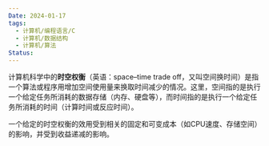 ```yaml
---
Date: 2024-01-17
tags:
  - 计算机/编程语言/C
  - 计算机/数据结构
  - 计算机/算法
Status:
---
```

计算机科学中的**时空权衡**（英语：space–time trade off，又叫空间换时间）是指一个算法或程序用增加空间使用量来换取时间减少的情况。这里，空间指的是执行一个给定任务所消耗的数据存储（内存、硬盘等），而时间指的是执行一个给定任务所消耗的时间（计算时间或反应时间）。

一个给定的时空权衡的效用受到相关的固定和可变成本（如CPU速度、存储空间）的影响，并受到收益递减的影响。